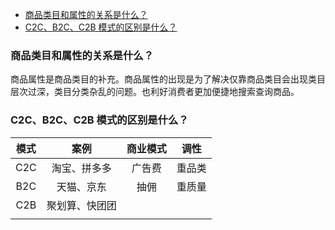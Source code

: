 <!--
abbrlink: yn25617p
-->

- [商品类目和属性的关系是什么？](#商品类目和属性的关系是什么)
- [C2C、B2C、C2B 模式的区别是什么？](#c2cb2cc2b-模式的区别是什么)

### 商品类目和属性的关系是什么？

商品属性是商品类目的补充。商品属性的出现是为了解决仅靠商品类目会出现类目层次过深，类目分类杂乱的问题。也利好消费者更加便捷地搜索查询商品。

### C2C、B2C、C2B 模式的区别是什么？

| 模式  |      案例      | 商业模式 |  调性  |
| :---: | :------------: | :------: | :----: |
|  C2C  |  淘宝、拼多多  |  广告费  | 重品类 |
|  B2C  |   天猫、京东   |   抽佣   | 重质量 |
|  C2B  | 聚划算、快团团 |          |        |
|       |                |          |        |
